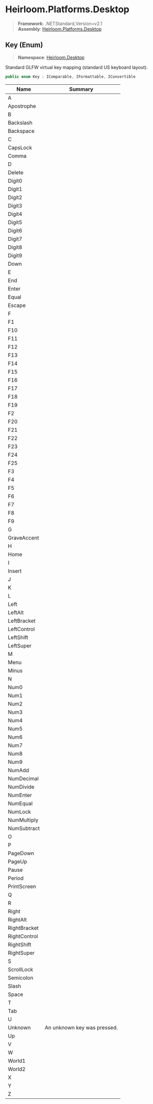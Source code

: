 # Heirloom.Platforms.Desktop

> **Framework**: .NETStandard,Version=v2.1  
> **Assembly**: [Heirloom.Platforms.Desktop][0]

## Key (Enum)

> **Namespace**: [Heirloom.Desktop][0]

Standard GLFW virtual key mapping (standard US keyboard layout).

```cs
public enum Key : IComparable, IFormattable, IConvertible
```

| Name         | Summary                     |
|--------------|-----------------------------|
| A            |                             |
| Apostrophe   |                             |
| B            |                             |
| Backslash    |                             |
| Backspace    |                             |
| C            |                             |
| CapsLock     |                             |
| Comma        |                             |
| D            |                             |
| Delete       |                             |
| Digit0       |                             |
| Digit1       |                             |
| Digit2       |                             |
| Digit3       |                             |
| Digit4       |                             |
| Digit5       |                             |
| Digit6       |                             |
| Digit7       |                             |
| Digit8       |                             |
| Digit9       |                             |
| Down         |                             |
| E            |                             |
| End          |                             |
| Enter        |                             |
| Equal        |                             |
| Escape       |                             |
| F            |                             |
| F1           |                             |
| F10          |                             |
| F11          |                             |
| F12          |                             |
| F13          |                             |
| F14          |                             |
| F15          |                             |
| F16          |                             |
| F17          |                             |
| F18          |                             |
| F19          |                             |
| F2           |                             |
| F20          |                             |
| F21          |                             |
| F22          |                             |
| F23          |                             |
| F24          |                             |
| F25          |                             |
| F3           |                             |
| F4           |                             |
| F5           |                             |
| F6           |                             |
| F7           |                             |
| F8           |                             |
| F9           |                             |
| G            |                             |
| GraveAccent  |                             |
| H            |                             |
| Home         |                             |
| I            |                             |
| Insert       |                             |
| J            |                             |
| K            |                             |
| L            |                             |
| Left         |                             |
| LeftAlt      |                             |
| LeftBracket  |                             |
| LeftControl  |                             |
| LeftShift    |                             |
| LeftSuper    |                             |
| M            |                             |
| Menu         |                             |
| Minus        |                             |
| N            |                             |
| Num0         |                             |
| Num1         |                             |
| Num2         |                             |
| Num3         |                             |
| Num4         |                             |
| Num5         |                             |
| Num6         |                             |
| Num7         |                             |
| Num8         |                             |
| Num9         |                             |
| NumAdd       |                             |
| NumDecimal   |                             |
| NumDivide    |                             |
| NumEnter     |                             |
| NumEqual     |                             |
| NumLock      |                             |
| NumMultiply  |                             |
| NumSubtract  |                             |
| O            |                             |
| P            |                             |
| PageDown     |                             |
| PageUp       |                             |
| Pause        |                             |
| Period       |                             |
| PrintScreen  |                             |
| Q            |                             |
| R            |                             |
| Right        |                             |
| RightAlt     |                             |
| RightBracket |                             |
| RightControl |                             |
| RightShift   |                             |
| RightSuper   |                             |
| S            |                             |
| ScrollLock   |                             |
| Semicolon    |                             |
| Slash        |                             |
| Space        |                             |
| T            |                             |
| Tab          |                             |
| U            |                             |
| Unknown      | An unknown key was pressed. |
| Up           |                             |
| V            |                             |
| W            |                             |
| World1       |                             |
| World2       |                             |
| X            |                             |
| Y            |                             |
| Z            |                             |

[0]: ../../Heirloom.Platforms.Desktop.md
